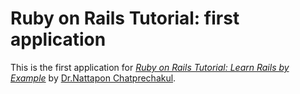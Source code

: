 # Ruby on Rails Tutorial: first application

This is the first application for
[*Ruby on Rails Tutorial: Learn Rails by Example*](http://railstutorial.org/)
by [Dr.Nattapon Chatprechakul](http://www.chatprechakul.info.).